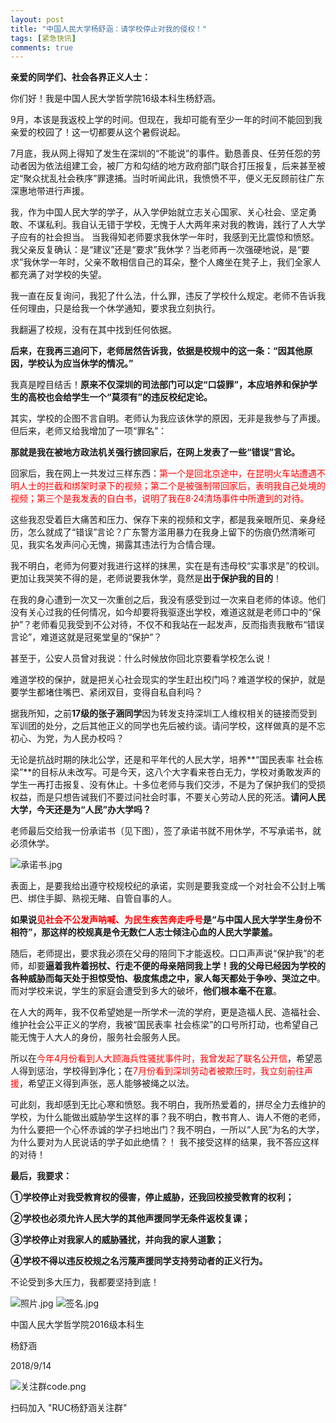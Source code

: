 ```yaml
---
layout: post
title: "中国人民大学杨舒涵：请学校停止对我的侵权！"
tags: [紧急快讯]
comments: true
---
```

**亲爱的同学们、社会各界正义人士：**

你们好！我是中国人民大学哲学院16级本科生杨舒涵。

9月，本该是我返校上学的时间。但现在，我却可能有至少一年的时间不能回到我亲爱的校园了！这一切都要从这个暑假说起。

7月底，我从网上得知了发生在深圳的“不能说”的事件。勤恳善良、任劳任怨的劳动者因为依法组建工会，被厂方和勾结的地方政府部门联合打压报复，后来甚至被定“聚众扰乱社会秩序”罪逮捕。当时听闻此讯，我愤愤不平，便义无反顾前往广东深惠地带进行声援。

我，作为中国人民大学的学子，从入学伊始就立志关心国家、关心社会、坚定勇敢、不谋私利。我自认无错于学校，无愧于人大两年来对我的教诲，践行了人大学子应有的社会担当。 
当我得知老师要求我休学一年时，我感到无比震惊和愤怒。 
我父亲反复确认：是“建议”还是“要求”我休学？当老师再一次强硬地说，是“要求”我休学一年时，父亲不敢相信自己的耳朵，整个人瘫坐在凳子上，我们全家人都充满了对学校的失望。

我一直在反复询问，我犯了什么法，什么罪，违反了学校什么规定。老师不告诉我任何理由，只是给我一个休学通知，要求我立刻执行。

我翻遍了校规，没有在其中找到任何依据。

**后来，在我再三追问下，老师居然告诉我，依据是校规中的这一条：“因其他原因，学校认为应当休学的情况。”**

 我真是瞠目结舌！**原来不仅深圳的司法部门可以定“口袋罪”，本应培养和保护学生的高校也会给学生一个“莫须有”的违反校纪定论。**

其实，学校的企图不言自明。老师认为我应该休学的原因，无非是我参与了声援。但后来，老师又给我增加了一项“罪名”：

**那就是我在被地方政法机关强行掳回家后，在网上发表了一些“错误”言论。**

回家后，我在网上一共发过三样东西：<font color = 'red'>第一个是回北京途中，在昆明火车站遭遇不明人士的拦截和绑架时录下的视频；第二个是被强制带回家后，表明我自己处境的视频；第三个是我发表的自白书，说明了我在8·24清场事件中所遭到的对待。</font>

这些我忍受着巨大痛苦和压力、保存下来的视频和文字，都是我亲眼所见、亲身经历，怎么就成了“错误”言论？广东警方滥用暴力在我身上留下的伤痕仍然清晰可见，我实名发声问心无愧，揭露其违法行为合情合理。

我不明白，老师为何要对我进行这样的抹黑，实在是有违母校“实事求是”的校训。 
更加让我哭笑不得的是，老师说要我休学，竟然是**出于保护我的目的**！

在我的身心遭到一次又一次重创之后，我没有感受到过一次来自老师的体谅。他们没有关心过我的任何情况，如今却要将我驱逐出学校，难道这就是老师口中的“保护”？老师看见我受到不公对待，不仅不和我站在一起发声，反而指责我散布“错误言论”，难道这就是冠冕堂皇的“保护”？

甚至于，公安人员曾对我说：什么时候放你回北京要看学校怎么说！

难道学校的保护，就是把关心社会现实的学生赶出校门吗？难道学校的保护，就是要学生都堵住嘴巴、紧闭双目，变得自私自利吗？

据我所知，之前**17级的张子涵同学**因为转发支持深圳工人维权相关的链接而受到军训团的处分，之后其他正义的同学也先后被约谈。请问学校，这样做真的是不忘初心、为党，为人民办校吗？ 

无论是抗战时期的陕北公学，还是和平年代的人民大学，培养**“国民表率 社会栋梁”**的目标从未改写。可是今天，这八个大字看来苍白无力，学校对勇敢发声的学生一再打击报复、没有休止。十多位老师与我们交涉，不是为了保护我们的受损权益，而是只想告诫我们不要过问社会时事，不要关心劳动人民的死活。**请问人民大学，今天还是为“人民”办大学吗？**

老师最后交给我一份承诺书（见下图），签了承诺书就不用休学，不写承诺书，就必须休学。

<img src="https://i.loli.net/2018/09/17/5b9f9050a0bd2.jpg" alt="承诺书.jpg" title="承诺书.jpg" />

表面上，是要我给出遵守校规校纪的承诺，实则是要我变成一个对社会不公封上嘴巴、绑住手脚、熟视无睹、自管自事的人。

**如果说<font color = 'red'>见社会不公发声呐喊、为民生疾苦奔走呼号</font>是“与中国人民大学学生身份不相符”，那这样的校规真是令无数仁人志士倾注心血的人民大学蒙羞。**

随后，老师提出，要求我必须在父母的陪同下才能返校。口口声声说“保护我”的老师，却要**逼着我杵着拐杖、行走不便的母亲陪同我上学！我的父母已经因为学校的各种威胁而每天处于担惊受怕、极度焦虑之中，家人每天都处于争吵、哭泣之中**。而对学校来说，学生的家庭会遭受到多大的破坏，**他们根本毫不在意**。 

在人大的两年，我不仅希望她是一所学术一流的学府，更是造福人民、造福社会、维护社会公平正义的学府，我被“国民表率 社会栋梁”的口号所打动，也希望自己能无愧于人大人的身份，服务社会服务人民。

所以在<font color = 'red'>今年4月份看到人大顾海兵性骚扰事件时，我曾发起了联名公开信</font>，希望恶人得到惩治，学校得到净化；在<font color = 'red'>7月份看到深圳劳动者被欺压时，我立刻前往声援</font>，希望正义得到声张，恶人能够被绳之以法。

可此刻，我却感到无比心寒和愤怒。我不明白，我所热爱着的，拼尽全力去维护的学校，为什么能做出威胁学生这样的事？我不明白，教书育人、诲人不倦的老师，为什么要把一个心怀赤诚的学子扫地出门？我不明白，一所以“人民”为名的大学，为什么要对为人民说话的学子如此绝情？！ 
我不接受这样的结果，我不答应这样的对待！

**最后，我要求：** 

**①学校停止对我受教育权的侵害，停止威胁，还我回校接受教育的权利；**

**②学校也必须允许人民大学的其他声援同学无条件返校复课；**

**③学校停止对我家人的威胁骚扰，并向我的家人道歉；**

**④学校不得以违反校规之名污蔑声援同学支持劳动者的正义行为。**

不论受到多大压力，我都要坚持到底！
 
<img src="https://i.loli.net/2018/09/17/5b9f90180ffac.jpg" alt="照片.jpg" title="照片.jpg" />

<img src="https://i.loli.net/2018/09/17/5b9f90bc724ba.jpg" alt="签名.jpg" title="签名.jpg" />

中国人民大学哲学院2016级本科生

杨舒涵

2018/9/14

<img src="https://i.loli.net/2018/09/17/5b9f97a8379b4.png" alt="关注群code.png" title="关注群code.png" />

扫码加入 "RUC杨舒涵关注群"
